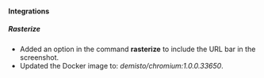 
#### Integrations
##### Rasterize
- Added an option in the command **rasterize** to include the URL bar in the screenshot.
- Updated the Docker image to: *demisto/chromium:1.0.0.33650*.
